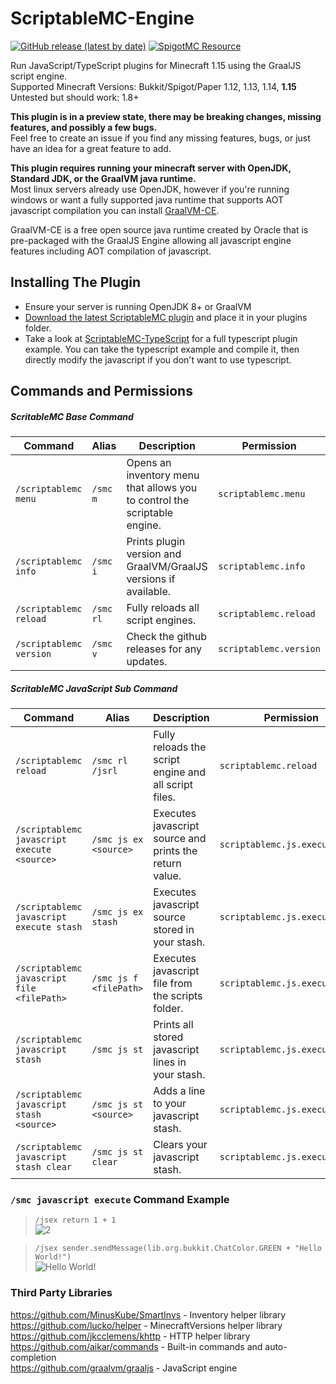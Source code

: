 # ScriptableMC-Engine

[![GitHub release (latest by date)](https://img.shields.io/github/v/release/astorks/ScriptableMC-Engine?label=ScriptableMC&style=for-the-badge)](https://github.com/astorks/ScriptableMC-Engine/releases/latest)
[![SpigotMC Resource](https://img.shields.io/badge/SpigotMC-Resource-yellow?style=for-the-badge)](https://www.spigotmc.org/resources/scriptablemc-engine.74690/)

Run JavaScript/TypeScript plugins for Minecraft 1.15 using the GraalJS script engine.<br />
Supported Minecraft Versions: Bukkit/Spigot/Paper 1.12, 1.13, 1.14, **1.15**<br />
Untested but should work: 1.8+

**This plugin is in a preview state, there may be breaking changes, missing features, and possibly a few bugs.**<br >
Feel free to create an issue if you find any missing features, bugs, or just have an idea for a great feature to add.

**This plugin requires running your minecraft server with OpenJDK, Standard JDK, or the GraalVM java runtime.**<br >
Most linux servers already use OpenJDK, however if you're running windows or want a fully supported java runtime that supports AOT javascript compilation you can install [GraalVM-CE](https://github.com/graalvm/graalvm-ce-builds/releases/latest).

GraalVM-CE is a free open source java runtime created by Oracle that is pre-packaged with the GraalJS Engine allowing all javascript engine features including AOT compilation of javascript.

## Installing The Plugin
- Ensure your server is running OpenJDK 8+ or GraalVM
- [Download the latest ScriptableMC plugin](https://github.com/astorks/ScriptableMC-Engine/releases/latest) and place it in your plugins folder.
- Take a look at [ScriptableMC-TypeScript](https://github.com/astorks/ScriptableMC-TypeScript) for a full typescript plugin example.
You can take the typescript example and compile it, then directly modify the javascript if you don't want to use typescript.

## Commands and Permissions
##### ScritableMC Base Command
| Command       | Alias         | Description                                           | Permission               |
| ------------- | ------------- |-----------------------------------------------------| ------------------------ |
| `/scriptablemc menu`   | `/smc m`       | Opens an inventory menu that allows you to control the scriptable engine. | `scriptablemc.menu` |
| `/scriptablemc info`   | `/smc i`       | Prints plugin version and GraalVM/GraalJS versions if available. | `scriptablemc.info` |
| `/scriptablemc reload`   | `/smc rl`       | Fully reloads all script engines. | `scriptablemc.reload` |
| `/scriptablemc version`   | `/smc v`       | Check the github releases for any updates. | `scriptablemc.version` |

##### ScritableMC JavaScript Sub Command
| Command       | Alias         | Description                                           | Permission               |
| ------------- | ------------- |-----------------------------------------------------| ------------------------ |
| `/scriptablemc reload`   | `/smc rl /jsrl`       | Fully reloads the script engine and all script files. | `scriptablemc.reload` |
| `/scriptablemc javascript execute <source>`   | `/smc js ex <source>`       | Executes javascript source and prints the return value. | `scriptablemc.js.execute` |
| `/scriptablemc javascript execute stash`   | `/smc js ex stash`       | Executes javascript source stored in your stash. | `scriptablemc.js.execute` |
| `/scriptablemc javascript file <filePath>`   | `/smc js f <filePath>`       | Executes javascript file from the scripts folder. | `scriptablemc.js.execute.file` |
| `/scriptablemc javascript stash`   | `/smc js st`       | Prints all stored javascript lines in your stash. | `scriptablemc.js.execute` |
| `/scriptablemc javascript stash <source>`   | `/smc js st <source>`       | Adds a line to your javascript stash. | `scriptablemc.js.execute` |
| `/scriptablemc javascript stash clear`   | `/smc js st clear`       | Clears your javascript stash. | `scriptablemc.js.execute` |

### `/smc javascript execute` Command Example
> `/jsex return 1 + 1` <br>
> ![2](https://i.imgur.com/1MkiDxW.png)

> `/jsex sender.sendMessage(lib.org.bukkit.ChatColor.GREEN + "Hello World!")` <br>
> ![Hello World!](https://i.imgur.com/1dzwpqy.png)


### Third Party Libraries
https://github.com/MinusKube/SmartInvs - Inventory helper library<br />
https://github.com/lucko/helper - MinecraftVersions helper library<br />
https://github.com/jkcclemens/khttp - HTTP helper library<br />
https://github.com/aikar/commands - Built-in commands and auto-completion<br />
https://github.com/graalvm/graaljs - JavaScript engine
